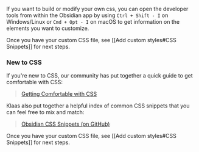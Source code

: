 If you want to build or modify your own css, you can open the developer tools from within the Obsidian app by using `Ctrl + Shift - I` on Windows/Linux or `Cmd + Opt - I` on macOS to get information on the elements you want to customize. 

Once you have your custom CSS file, see [[Add custom styles#CSS Snippets]] for next steps.

### New to CSS

If you're new to CSS, our community has put together a quick guide to get comfortable with CSS:

> [Getting Comfortable with CSS](https://forum.obsidian.md/t/getting-comfortable-with-obsidian-css/133)

Klaas also put together a helpful index of common CSS snippets that you can feel free to mix and match:

> [Obsidian CSS Snippets (on GitHub)](https://github.com/Dmitriy-Shulha/obsidian-css-snippets/tree/master/Snippets)

Once you have your custom CSS file, see [[Add custom styles#CSS Snippets]] for next steps.